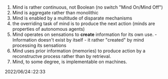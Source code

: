 # 
1. Mind is rather continuous, not Boolean (no switch "Mind On/Mind Off")
2. Mind is aggregate rather than monolithic
3. Mind is enabled by a multitude of disparate mechanisms
4. the overriding task of mind is to produce the next action (minds are properties of autonomous agents)
5. Mind operates on sensations to **create** information for its own use. - Information doesn't exist by itself - it rather "created" by mind processing its sensations
6. Mind uses prior information (memories) to produce action by a reconstructve process rather than by retrieval.
7. Mind, to some degree, is implementable on machines.

2022/06/24::22:33

